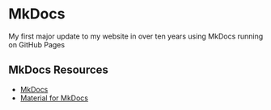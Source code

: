 # MkDocs

My first major update to my website in over ten years using MkDocs running on GitHub Pages

## MkDocs Resources

* [MkDocs](https://www.mkdocs.org/)
* [Material for MkDocs](https://squidfunk.github.io/mkdocs-material/)
